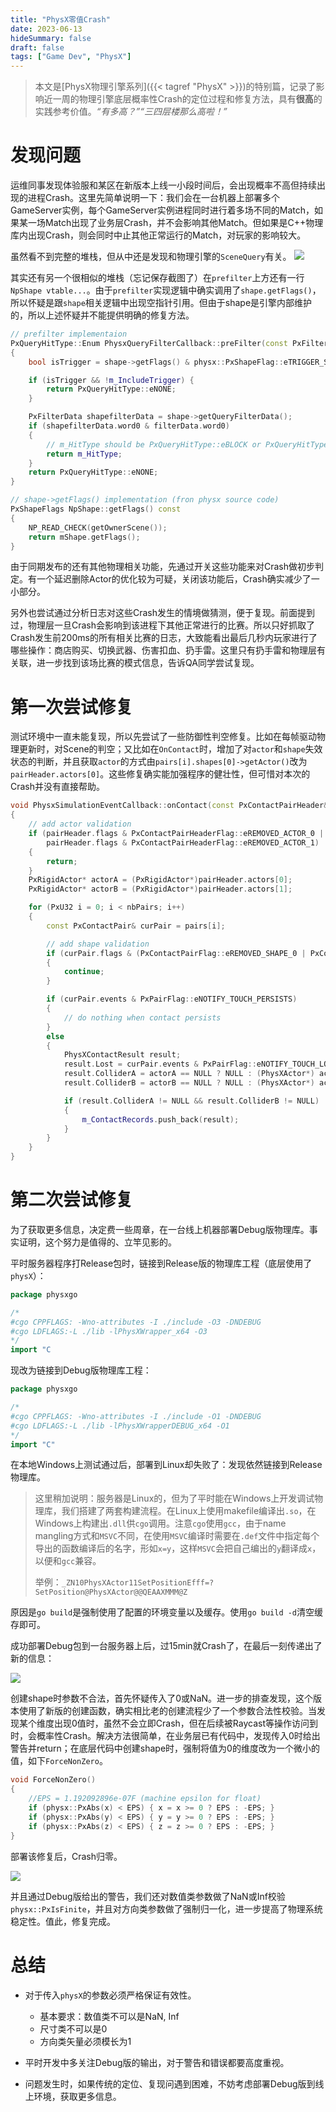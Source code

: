 ```yaml
---
title: "PhysX零值Crash"
date: 2023-06-13
hideSummary: false
draft: false
tags: ["Game Dev", "PhysX"]
---
```


> 本文是[PhysX物理引擎系列]({{< tagref "PhysX" >}})的特别篇，记录了影响近一周的物理引擎底层概率性Crash的定位过程和修复方法，具有**很高**的实践参考价值。*“有多高？”“三四层楼那么高啦！”*

# 发现问题

运维同事发现体验服和某区在新版本上线一小段时间后，会出现概率不高但持续出现的进程Crash。这里先简单说明一下：我们会在一台机器上部署多个GameServer实例，每个GameServer实例进程同时进行着多场不同的Match，如果某一场Match出现了业务层Crash，并不会影响其他Match。但如果是C++物理库内出现Crash，则会同时中止其他正常运行的Match，对玩家的影响较大。

虽然看不到完整的堆栈，但从中还是发现和物理引擎的`SceneQuery`有关。
![](/using_physx_solving_zero_value_crash/crash_log.png)

其实还有另一个很相似的堆栈（忘记保存截图了）在`prefilter`上方还有一行`NpShape vtable...`。由于`prefilter`实现逻辑中确实调用了`shape.getFlags()`，所以怀疑是跟`shape`相关逻辑中出现空指针引用。但由于shape是引擎内部维护的，所以上述怀疑并不能提供明确的修复方法。
```cpp
// prefilter implementaion
PxQueryHitType::Enum PhysxQueryFilterCallback::preFilter(const PxFilterData& filterData, const PxShape* shape, const PxRigidActor* actor, PxHitFlags& queryFlags)
{
	bool isTrigger = shape->getFlags() & physx::PxShapeFlag::eTRIGGER_SHAPE;

	if (isTrigger && !m_IncludeTrigger) {
		return PxQueryHitType::eNONE;
	}

	PxFilterData shapefilterData = shape->getQueryFilterData();
	if (shapefilterData.word0 & filterData.word0)
	{
        // m_HitType should be PxQueryHitType::eBLOCK or PxQueryHitType::eTOUCH
		return m_HitType;
	}
	return PxQueryHitType::eNONE;
}

// shape->getFlags() implementation (fron physx source code)
PxShapeFlags NpShape::getFlags() const
{
	NP_READ_CHECK(getOwnerScene());
	return mShape.getFlags();
}
```

由于同期发布的还有其他物理相关功能，先通过开关这些功能来对Crash做初步判定。有一个延迟删除Actor的优化较为可疑，关闭该功能后，Crash确实减少了一小部分。

另外也尝试通过分析日志对这些Crash发生的情境做猜测，便于复现。前面提到过，物理层一旦Crash会影响到该进程下其他正常进行的比赛。所以只好抓取了Crash发生前200ms的所有相关比赛的日志，大致能看出最后几秒内玩家进行了哪些操作：商店购买、切换武器、伤害扣血、扔手雷。这里只有扔手雷和物理层有关联，进一步找到该场比赛的模式信息，告诉QA同学尝试复现。


# 第一次尝试修复

测试环境中一直未能复现，所以先尝试了一些防御性判空修复。比如在每帧驱动物理更新时，对Scene的判空；又比如在`OnContact`时，增加了对`actor`和`shape`失效状态的判断，并且获取`actor`的方式由`pairs[i].shapes[0]->getActor()`改为`pairHeader.actors[0]`。这些修复确实能加强程序的健壮性，但可惜对本次的Crash并没有直接帮助。

```cpp
void PhysxSimulationEventCallback::onContact(const PxContactPairHeader& pairHeader, const PxContactPair* pairs, PxU32 nbPairs)
{
	// add actor validation
	if (pairHeader.flags & PxContactPairHeaderFlag::eREMOVED_ACTOR_0 ||
		pairHeader.flags & PxContactPairHeaderFlag::eREMOVED_ACTOR_1)
	{
		return;
	}
	PxRigidActor* actorA = (PxRigidActor*)pairHeader.actors[0];
	PxRigidActor* actorB = (PxRigidActor*)pairHeader.actors[1];

	for (PxU32 i = 0; i < nbPairs; i++)
	{
		const PxContactPair& curPair = pairs[i];

		// add shape validation
		if (curPair.flags & (PxContactPairFlag::eREMOVED_SHAPE_0 | PxContactPairFlag::eREMOVED_SHAPE_1))
		{
			continue;
		}

		if (curPair.events & PxPairFlag::eNOTIFY_TOUCH_PERSISTS)
		{
			// do nothing when contact persists
		}
		else
		{
			PhysXContactResult result;
			result.Lost = curPair.events & PxPairFlag::eNOTIFY_TOUCH_LOST;
			result.ColliderA = actorA == NULL ? NULL : (PhysXActor*) actorA->userData;
			result.ColliderB = actorB == NULL ? NULL : (PhysXActor*) actorB->userData;

			if (result.ColliderA != NULL && result.ColliderB != NULL)
			{
				m_ContactRecords.push_back(result);
			}
		}
	}
}
```


# 第二次尝试修复

为了获取更多信息，决定费一些周章，在一台线上机器部署Debug版物理库。事实证明，这个努力是值得的、立竿见影的。

平时服务器程序打Release包时，链接到Release版的物理库工程（底层使用了`physX`）：
```go
package physxgo

/*
#cgo CPPFLAGS: -Wno-attributes -I ./include -O3 -DNDEBUG
#cgo LDFLAGS:-L ./lib -lPhysXWrapper_x64 -O3
*/
import "C
```

现改为链接到Debug版物理库工程：
```go
package physxgo

/*
#cgo CPPFLAGS: -Wno-attributes -I ./include -O1 -DNDEBUG
#cgo LDFLAGS:-L ./lib -lPhysXWrapperDEBUG_x64 -O1
*/
import "C"
```

在本地Windows上测试通过后，部署到Linux却失败了：发现依然链接到Release物理库。
> 这里稍加说明：服务器是Linux的，但为了平时能在Windows上开发调试物理库，我们搭建了两套构建流程。在Linux上使用makefile编译出`.so`，在Windows上构建出`.dll`供`cgo`调用。注意`cgo`使用`gcc`，由于name mangling方式和`MSVC`不同，在使用`MSVC`编译时需要在`.def`文件中指定每个导出的函数编译后的名字，形如`x=y`，这样`MSVC`会把自己编出的`y`翻译成`x`，以便和`gcc`兼容。
>
> 举例：`_ZN10PhysXActor11SetPositionEfff=?SetPosition@PhysXActor@@QEAAXMMM@Z`


原因是`go build`是强制使用了配置的环境变量以及缓存。使用`go build -d`清空缓存即可。

成功部署Debug包到一台服务器上后，过15min就Crash了，在最后一刻传递出了新的信息：

![](/using_physx_solving_zero_value_crash/crash_log_2.png)

创建shape时参数不合法，首先怀疑传入了0或NaN。进一步的排查发现，这个版本使用了新版的创建函数，确实相比老的创建流程少了一个参数合法性校验。当发现某个维度出现0值时，虽然不会立即Crash，但在后续被Raycast等操作访问到时，会概率性Crash。解决方法很简单，在业务层已有代码中，发现传入0时给出警告并return；在底层代码中创建shape时，强制将值为0的维度改为一个微小的值，如下`ForceNonZero`。

```cpp
void ForceNonZero()
{
	//EPS = 1.192092896e-07F (machine epsilon for float)
	if (physx::PxAbs(x) < EPS) { x = x >= 0 ? EPS : -EPS; }
	if (physx::PxAbs(y) < EPS) { y = y >= 0 ? EPS : -EPS; }
	if (physx::PxAbs(z) < EPS) { z = z >= 0 ? EPS : -EPS; }
}
```

部署该修复后，Crash归零。

![](/using_physx_solving_zero_value_crash/crash_over.png)

并且通过Debug版给出的警告，我们还对数值类参数做了NaN或Inf校验`physx::PxIsFinite`，并且对方向类参数做了强制归一化，进一步提高了物理系统稳定性。值此，修复完成。

# 总结
- 对于传入`physX`的参数必须严格保证有效性。
    - 基本要求：数值类不可以是NaN, Inf
    - 尺寸类不可以是0
    - 方向类矢量必须模长为1

- 平时开发中多关注Debug版的输出，对于警告和错误都要高度重视。

- 问题发生时，如果传统的定位、复现问遇到困难，不妨考虑部署Debug版到线上环境，获取更多信息。